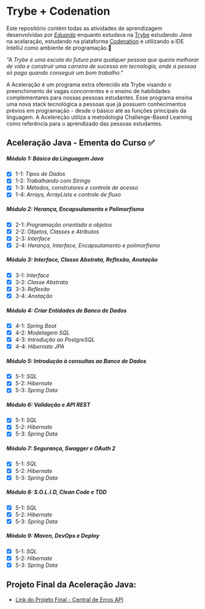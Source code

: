 # Trybe + Codenation

Este repositório contém todas as atividades de aprendizagem desenvolvidas por _[Eduarda](https://www.linkedin.com/in/eduarda-wiltiner-reis-santana-45b87518b/)_ enquanto estudava na [Trybe](https://www.betrybe.com/) estudando *Java* na acelaração, estudando na plataforma [Codenation](https://www.codenation.dev/) e utilizando a IDE IntelliJ como ambiente de programação.:rocket:

_"A Trybe é uma escola do futuro para qualquer pessoa que queira melhorar de vida e construir uma carreira de sucesso em tecnologia, onde a pessoa só paga quando conseguir um bom trabalho."_

A Aceleração é um programa extra oferecido ela Trybe visando o preenchimento de vagas concorrentes e o ensino de habilidades complementares para nossas pessoas estudantes. Esse programa ensina uma nova stack tecnológica a pessoas que já possuem conhecimentos prévios em programação - desde o básico até as funções principais da linguagem. A Acelereção utiliza a metodologia Challenge-Based Learning como referência para o aprendizado das pessoas estudantes. 

## Aceleração Java - Ementa do Curso :white_check_mark:

##### Módulo 1: Básico da Linguagem Java

- [X] 1-1: _Tipos de Dados_
- [X] 1-2: _Trabalhando com Strings_
- [X] 1-3: _Métodos, construtores e controle de acesso_
- [X] 1-4: _Arrays, ArrayLists e controle de fluxo_

##### Módulo 2: Herança, Encapsulamento e Polimorfismo

- [X] 2-1: _Programação orientada a objetos_
- [X] 2-2: _Objetos, Classes e Atributos_
- [X] 2-3: _Interface_
- [X] 2-4: _Herança, Interface, Encapsulamento e polimorfismo_

##### Módulo 3: Interface, Classe Abstrata, Reflexão, Anotação

- [X] 3-1: _Interface_
- [X] 3-2: _Classe Abstrata_
- [X] 3-3: _Reflexão_
- [X] 3-4: _Anotação_

##### Módulo 4: Criar Entidades de Banco de Dados

- [X] 4-1: _Spring Boot_
- [X] 4-2: _Modelagem SQL_
- [X] 4-3: _Introdução ao PostgreSQL_
- [X] 4-4: _Hibernate JPA_

##### Módulo 5: Introdução à consultas ao Banco de Dados

- [X] 5-1: _SQL_
- [X] 5-2: _Hibernate_
- [X] 5-3: _Spring Data_

##### Módulo 6: Validação e API REST

- [X] 5-1: _SQL_
- [X] 5-2: _Hibernate_
- [X] 5-3: _Spring Data_

##### Módulo 7: Segurança, Swagger e OAuth 2

- [X] 5-1: _SQL_
- [X] 5-2: _Hibernate_
- [X] 5-3: _Spring Data_

##### Módulo 8: S.O.L.I.D, Clean Code e TDD

- [X] 5-1: _SQL_
- [X] 5-2: _Hibernate_
- [X] 5-3: _Spring Data_

##### Módulo 9: Maven, DevOps e Deploy

- [X] 5-1: _SQL_
- [X] 5-2: _Hibernate_
- [X] 5-3: _Spring Data_

## Projeto Final da Aceleração Java:

- [Link do Projeto Final - Central de Erros API](https://github.com/dudawiltiner/central-error-api-java)

